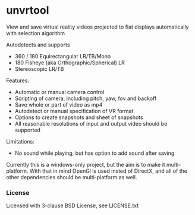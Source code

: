 # unvrtool
View and save virtual reality videos projected to flat displays automatically with selection algorithm

Autodetects and supports
* 360 / 180 Equirectangular LR/TB/Mono 
* 180 Fisheye (aka Orthographic/Spherical) LR
* Stereoscopic LR/TB

Features:
* Automatic or manual camera control
* Scripting of camera, including pitch, yaw, fov and backoff
* Save whole or part of video as mp4
* Autodetect or manual specification of VR format
* Options to create snapshots and sheet of snapshots
* All reasonable resolutions of input and output video should be supported


Limitations:
* No sound while playing, but has option to add sound after saving

 

Currently this is a windows-only project, but the aim is to make it multi-platform. With that in mind OpenGl is used insted of DirectX, and all of the other dependencies should be multi-platform as well.


### License
Licensed with 3-clause BSD License, see LICENSE.txt

